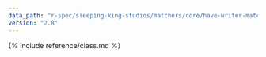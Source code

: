 ```yaml
---
data_path: "r-spec/sleeping-king-studios/matchers/core/have-writer-matcher"
version: "2.8"
---
```


{% include reference/class.md %}
